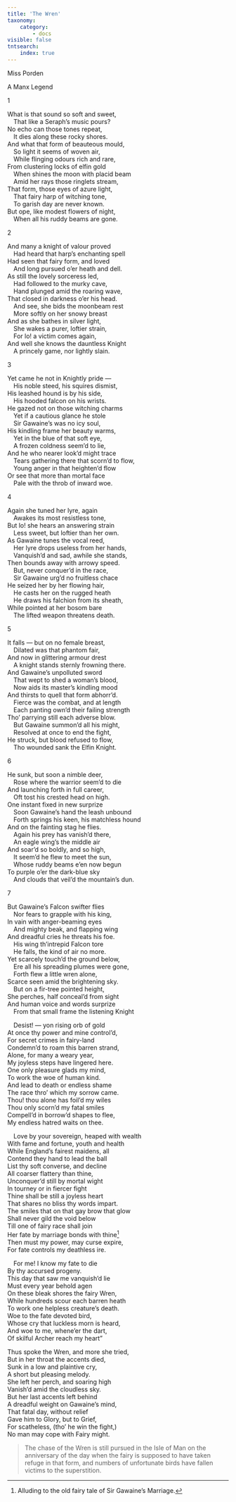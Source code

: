 ```yaml
---
title: 'The Wren'
taxonomy:
    category:
        - docs
visible: false
tntsearch:
    index: true
---
```


<div class="author">Miss Porden</div>  

<span class="title">A Manx Legend</span>  
  
1  
  
What is that sound so soft and sweet,  
&emsp;That like a Seraph’s music pours?  
No echo can those tones repeat,  
&emsp;It dies along these rocky shores.  
And what that form of beauteous mould,  
&emsp;So light it seems of woven air,  
&emsp;While flinging odours rich and rare,  
From clustering locks of elfin gold  
&emsp;When shines the moon with placid beam  
&emsp;Amid her rays those ringlets stream,  
That form, those eyes of azure light,  
&emsp;That fairy harp of witching tone,  
&emsp;To garish day are never known.  
But ope, like modest flowers of night,  
&emsp;When all his ruddy beams are gone.  
  
2  
  
And many a knight of valour proved  
&emsp;Had heard that harp’s enchanting spell  
Had seen that fairy form, and loved  
&emsp;And long pursued o’er heath and dell.  
As still the lovely sorceress led,  
&emsp;Had followed to the murky cave,  
&emsp;Hand plunged amid the roaring wave,  
That closed in darkness o’er his head.  
&emsp;And see, she bids the moonbeam rest  
&emsp;More softly on her snowy breast  
And as she bathes in silver light,  
&emsp;She wakes a purer, loftier strain,  
&emsp;For lo! a victim comes again,  
And well she knows the dauntless Knight  
&emsp;A princely game, nor lightly slain.  
  
3  
  
Yet came he not in Knightly pride —  
&emsp;His noble steed, his squires dismist,  
His leashed hound is by his side,  
&emsp;His hooded falcon on his wrists.  
He gazed not on those witching charms  
&emsp;Yet if a cautious glance he stole  
&emsp;Sir Gawaine’s was no icy soul,  
His kindling frame her beauty warms,  
&emsp;Yet in the blue of that soft eye,  
&emsp;A frozen coldness seem’d to lie,  
And he who nearer look’d might trace  
&emsp;Tears gathering there that scorn’d to flow,  
&emsp;Young anger in that heighten’d flow  
Or see that more than mortal face  
&emsp;Pale with the throb of inward woe.  
  
4  
  
Again she tuned her lyre, again  
&emsp;Awakes its most resistless tone,  
But lo! she hears an answering strain  
&emsp;Less sweet, but loftier than her own.  
As Gawaine tunes the vocal reed,  
&emsp;Her lyre drops useless from her hands,  
&emsp;Vanquish’d and sad, awhile she stands,  
Then bounds away with arrowy speed.  
&emsp;But, never conquer’d in the race,  
&emsp;Sir Gawaine urg’d no fruitless chace  
He seized her by her flowing hair,  
&emsp;He casts her on the rugged heath  
&emsp;He draws his falchion from its sheath,  
While pointed at her bosom bare  
&emsp;The lifted weapon threatens death.  
  
5  
  
It falls — but on no female breast,  
&emsp;Dilated was that phantom fair,  
And now in glittering armour drest  
&emsp;A knight stands sternly frowning there.  
And Gawaine’s unpolluted sword  
&emsp;That wept to shed a woman’s blood,  
&emsp;Now aids its master’s kindling mood  
And thirsts to quell that form abhorr’d.  
&emsp;Fierce was the combat, and at length  
&emsp;Each panting own’d their failing strength  
Tho’ parrying still each adverse blow.  
&emsp;But Gawaine summon’d all his might,  
&emsp;Resolved at once to end the fight,  
He struck, but blood refused to flow,  
&emsp;Tho wounded sank the Elfin Knight.  
  
6  
  
He sunk, but soon a nimble deer,  
&emsp;Rose where the warrior seem’d to die  
And launching forth in full career,  
&emsp;Oft tost his crested head on high.  
One instant fixed in new surprize  
&emsp;Soon Gawaine’s hand the leash unbound  
&emsp;Forth springs his keen, his matchless hound  
And on the fainting stag he flies.  
&emsp;Again his prey has vanish’d there,  
&emsp;An eagle wing’s the middle air  
And soar’d so boldly, and so high,  
&emsp;It seem’d he flew to meet the sun,  
&emsp;Whose ruddy beams e’en now begun  
To purple o’er the dark-blue sky  
&emsp;And clouds that veil’d the mountain’s dun.  
  
7  
  
But Gawaine’s Falcon swifter flies  
&emsp;Nor fears to grapple with his king,  
In vain with anger-beaming eyes  
&emsp;And mighty beak, and flapping wing  
And dreadful cries he threats his foe.  
&emsp;His wing th’intrepid Falcon tore  
&emsp;He falls, the kind of air no more.  
Yet scarcely touch’d the ground below,  
&emsp;Ere all his spreading plumes were gone,  
&emsp;Forth flew a little wren alone,  
Scarce seen amid the brightening sky.  
&emsp;But on a fir-tree pointed height,  
She perches, half conceal’d from sight  
And human voice and words surprize  
&emsp;From that small frame the listening Knight  
  
&emsp;Desist! — yon rising orb of gold  
At once thy power and mine control’d,  
For secret crimes in fairy-land  
Condemn’d to roam this barren strand,  
Alone, for many a weary year,  
My joyless steps have lingered here.  
One only pleasure glads my mind,  
To work the woe of human kind.  
And lead to death or endless shame  
The race thro’ which my sorrow came.  
Thou! thou alone has foil’d my wiles  
Thou only scorn’d my fatal smiles  
Compell’d in borrow’d shapes to flee,  
My endless hatred waits on thee.  
  
&emsp;Love by your sovereign, heaped with wealth  
With fame and fortune, youth and health  
While England’s fairest maidens, all  
Contend they hand to lead the ball  
List thy soft converse, and decline  
All coarser flattery than thine,  
Unconquer’d still by mortal wight  
In tourney or in fiercer fight  
Thine shall be still a joyless heart  
That shares no bliss thy words impart.  
The smiles that on that gay brow that glow  
Shall never gild the void below  
Till one of fairy race shall join  
Her fate by marriage bonds with thine[^1]  
Then must my power, may curse expire,  
For fate controls my deathless ire.  
  
&emsp;For me! I know my fate to die  
By thy accursed progeny.  
This day that saw me vanquish’d lie  
Must every year behold agen  
On these bleak shores the fairy Wren,  
While hundreds scour each barren heath  
To work one helpless creature’s death.  
Woe to the fate devoted bird,  
Whose cry that luckless morn is heard,  
And woe to me, whene’er the dart,  
Of skilful Archer reach my heart”  
  
Thus spoke the Wren, and more she tried,  
But in her throat the accents died,  
Sunk in a low and plaintive cry,  
A short but pleasing melody.  
She left her perch, and soaring high  
Vanish’d amid the cloudless sky.  
But her last accents left behind  
A dreadful weight on Gawaine’s mind,  
That fatal day, without relief  
Gave him to Glory, but to Grief,  
For scatheless, (tho’ he win the fight,)  
No man may cope with Fairy might.  

  
> The chase of the Wren is still pursued in the Isle of Man on the anniversary of the day when the fairy is supposed to have taken refuge in that form, and numbers of unfortunate birds have fallen victims to the superstition. 

[^1]: Alluding to the old fairy tale of Sir Gawaine’s Marriage. 